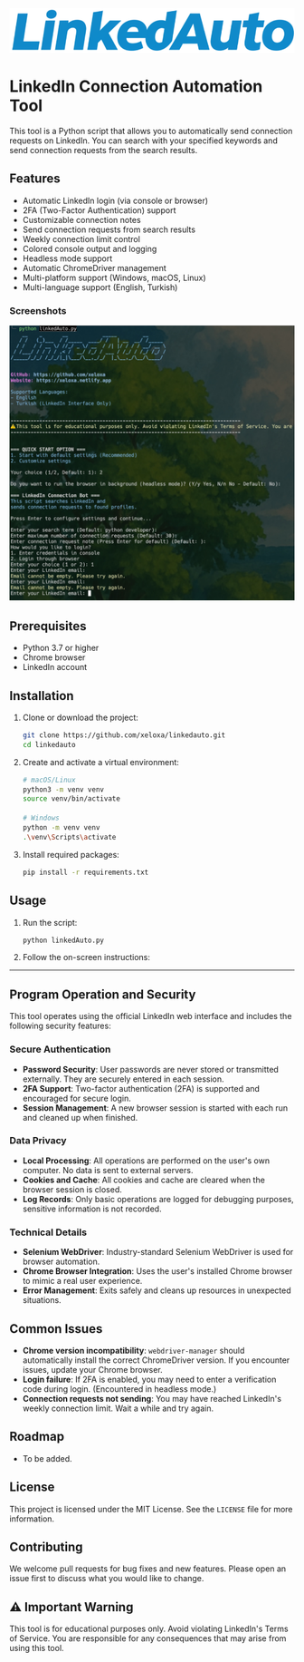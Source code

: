 ![image](logo.png)

# LinkedIn Connection Automation Tool

This tool is a Python script that allows you to automatically send connection requests on LinkedIn. You can search with your specified keywords and send connection requests from the search results.

## Features

- Automatic LinkedIn login (via console or browser)
- 2FA (Two-Factor Authentication) support
- Customizable connection notes
- Send connection requests from search results
- Weekly connection limit control
- Colored console output and logging
- Headless mode support
- Automatic ChromeDriver management
- Multi-platform support (Windows, macOS, Linux)
- Multi-language support (English, Turkish)

### Screenshots

![image](screenshot.jpeg)

## Prerequisites

- Python 3.7 or higher
- Chrome browser
- LinkedIn account

## Installation

1. Clone or download the project:
   ```bash
   git clone https://github.com/xeloxa/linkedauto.git
   cd linkedauto
   ```

2. Create and activate a virtual environment:
   ```bash
   # macOS/Linux
   python3 -m venv venv
   source venv/bin/activate

   # Windows
   python -m venv venv
   .\venv\Scripts\activate
   ```

3. Install required packages:
   ```bash
   pip install -r requirements.txt
   ```

## Usage

1. Run the script:
   ```bash
   python linkedAuto.py
   ```

2. Follow the on-screen instructions:

---

## Program Operation and Security

This tool operates using the official LinkedIn web interface and includes the following security features:

### Secure Authentication
- **Password Security**: User passwords are never stored or transmitted externally. They are securely entered in each session.
- **2FA Support**: Two-factor authentication (2FA) is supported and encouraged for secure login.
- **Session Management**: A new browser session is started with each run and cleaned up when finished.

### Data Privacy
- **Local Processing**: All operations are performed on the user's own computer. No data is sent to external servers.
- **Cookies and Cache**: All cookies and cache are cleared when the browser session is closed.
- **Log Records**: Only basic operations are logged for debugging purposes, sensitive information is not recorded.

### Technical Details
- **Selenium WebDriver**: Industry-standard Selenium WebDriver is used for browser automation.
- **Chrome Browser Integration**: Uses the user's installed Chrome browser to mimic a real user experience.
- **Error Management**: Exits safely and cleans up resources in unexpected situations.

## Common Issues

- **Chrome version incompatibility**: `webdriver-manager` should automatically install the correct ChromeDriver version. If you encounter issues, update your Chrome browser.
- **Login failure**: If 2FA is enabled, you may need to enter a verification code during login. (Encountered in headless mode.)
- **Connection requests not sending**: You may have reached LinkedIn's weekly connection limit. Wait a while and try again.

## Roadmap
- To be added.

## License

This project is licensed under the MIT License. See the `LICENSE` file for more information.

## Contributing

We welcome pull requests for bug fixes and new features. Please open an issue first to discuss what you would like to change.

## ⚠️ Important Warning

This tool is for educational purposes only. Avoid violating LinkedIn's Terms of Service. You are responsible for any consequences that may arise from using this tool.